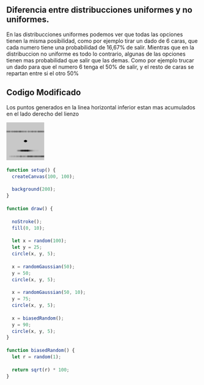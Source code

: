 ## Diferencia entre distribucciones uniformes y no uniformes.
En las distribucciones uniformes podemos ver que todas las opciones tienen la misma posibilidad, como por ejemplo tirar un dado de 6 caras, que cada numero tiene una probabilidad de 16,67% de salir.
Mientras que en la distribuccion no uniforme es todo lo contrario, algunas de las opciones tienen mas probabilidad que salir que las demas. Como por ejemplo trucar un dado para que el numero 6 tenga el 50% de salir, y el resto de caras se repartan entre si el otro 50% 

## Codigo Modificado
Los puntos generados en la linea horizontal inferior estan mas acumulados en el lado derecho del lienzo

![Mbappe](../../../../assets/hola.png)

``` js
function setup() {
  createCanvas(100, 100);

  background(200);
}

function draw() {

  noStroke();
  fill(0, 10);

  let x = random(100);
  let y = 25;
  circle(x, y, 5);

  x = randomGaussian(50);
  y = 50;
  circle(x, y, 5);

  x = randomGaussian(50, 10);
  y = 75;
  circle(x, y, 5);

  x = biasedRandom();
  y = 90;
  circle(x, y, 5);
}

function biasedRandom() {
  let r = random(1);

  return sqrt(r) * 100;
}
```
